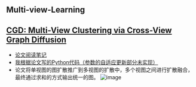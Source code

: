 ## Multi-view-Learning

## [CGD: Multi-View Clustering via Cross-View Graph Diffusion](https://ojs.aaai.org/index.php/AAAI/article/view/6052)
- [论文阅读笔记](https://github.com/Liao-Zhuolin/Multi-view-Learning/blob/main/Paper/CGD.md)
- [我根据论文写的Python代码（参数的自适应更新部分未实现）](https://github.com/Liao-Zhuolin/Multi-view-Learning/tree/main/Code/py_cgd)
- 论文将单视图的图扩散推广到多视图的扩散中，多个视图之间进行扩散融合，最终通过求和的方式输出统一的图。
![image](https://user-images.githubusercontent.com/55835991/223046521-91ed8cf9-96e3-4944-b016-56c9be01d70e.png)
